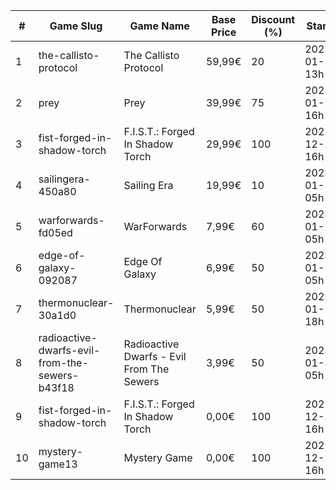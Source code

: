 |#|Game Slug|Game Name|Base Price|Discount (%)|Starts|Ends|
|---|---|---|---|---|---|---|
|1|the-callisto-protocol|The Callisto Protocol|59,99€|20|2023-01-12 13h|2023-01-19 13h|
|2|prey|Prey|39,99€|75|2023-01-24 16h|2023-01-31 16h|
|3|fist-forged-in-shadow-torch|F.I.S.T.: Forged In Shadow Torch|29,99€|100|2022-12-26 16h|2022-12-27 16h|
|4|sailingera-450a80|Sailing Era|19,99€|10|2023-01-12 05h|2023-01-19 05h|
|5|warforwards-fd05ed|WarForwards|7,99€|60|2023-01-24 05h|2023-01-31 05h|
|6|edge-of-galaxy-092087|Edge Of Galaxy|6,99€|50|2023-01-10 05h|2023-01-17 05h|
|7|thermonuclear-30a1d0|Thermonuclear|5,99€|50|2023-01-17 18h|2023-01-24 18h|
|8|radioactive-dwarfs-evil-from-the-sewers-b43f18|Radioactive Dwarfs - Evil From The Sewers|3,99€|50|2023-01-31 05h|2023-02-07 05h|
|9|fist-forged-in-shadow-torch|F.I.S.T.: Forged In Shadow Torch|0,00€|100|2022-12-26 16h|2022-12-27 16h|
|10|mystery-game13|Mystery Game|0,00€|100|2022-12-27 16h|2022-12-28 16h|
